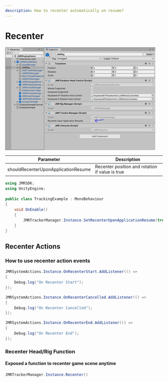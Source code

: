 ```yaml
---
description: How to recenter automatically on resume?
---
```


# Recenter

![Scene reference](<../.gitbook/assets/image (38).png>)

| Parameter                           | Description                                     |
| ----------------------------------- | ----------------------------------------------- |
| shouldRecenterUponApplicationResume | Recenter position and rotation if value is true |

```csharp
using JMRSDK;
using UnityEngine;

public class TrackingExample : MonoBehaviour
{
    void OnEnable()
    {
        JMRTrackerManager.Instance.SetRecenterUponApplicationResume(true);
    }
}
```

## Recenter Actions

### How to use recenter action events

```csharp
JMRSystemActions.Instance.OnRecenterStart.AddListener(() => 
{ 
    Debug.log("On Recenter Start"); 
});
```

```csharp
JMRSystemActions.Instance.OnRecenterCancelled.AddListener(() => 
{ 
    Debug.log("On Recenter Cancelled"); 
});
```

```csharp
JMRSystemActions.Instance.OnRecenterEnd.AddListener(() => 
{ 
    Debug.log("On Recenter End"); 
});
```

### **Recenter Head/Rig Function**

#### Exposed a function to recenter game scene anytime

```csharp
JMRTrackerManager.Instance.Recenter()
```
